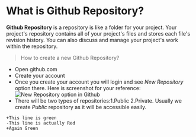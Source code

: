 # What is **Github Repository**?

  **Github Repository** is a repository is like a folder for your project. Your project's repository contains all of your project's files and stores each file's revision history. You can also discuss and manage your project's work within the repository.

  >How to create a new Github Repository?
  * Open github.com
  * Create your account
  * Once you create your account you will login and see *New Repository* option there.
  Here is screenshot for your reference:
  ![New Repository option in Github](https://www.softpost.org/wp-content/uploads/2016/06/new-repository-on-GitHub.png)
  * There will be two types of repositories:1.Public 2.Private. Usually we create *Public* repository as it will be accessible easily.

  ```Quiz
  +This line is green
  -This line is actually Red
  +Again Green
  ```